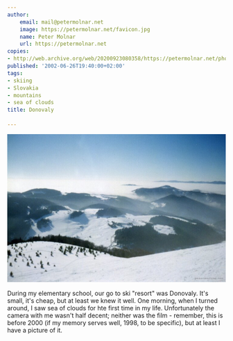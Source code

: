 ```yaml
---
author:
    email: mail@petermolnar.net
    image: https://petermolnar.net/favicon.jpg
    name: Peter Molnar
    url: https://petermolnar.net
copies:
- http://web.archive.org/web/20200923080358/https://petermolnar.net/photo/donovaly/
published: '2002-06-26T19:40:00+02:00'
tags:
- skiing
- Slovakia
- mountains
- sea of clouds
title: Donovaly

---
```


![](./donovaly.jpg)

During my elementary school, our go to ski "resort" was Donovaly. It's
small, it's cheap, but at least we knew it well. One morning, when I
turned around, I saw sea of clouds for hte first time in my life.
Unfortunately the camera with me wasn't half decent; neither was the
film - remember, this is before 2000 (if my memory serves well, 1998, to
be specific), but at least I have a picture of it.